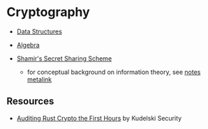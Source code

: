 # Cryptography

* [Data Structures](./primitives)
* [Algebra](./algebra)

* [Shamir's Secret Sharing Scheme](./erasure/ssss)
    * for conceptual background on information theory, see [notes metalink](https://github.com/AmarRSingh/notes/tree/master/Cryptography/InformationTheory)

## Resources

* [Auditing Rust Crypto the First Hours](https://research.kudelskisecurity.com/2019/02/07/auditing-rust-crypto-the-first-hours/) by Kudelski Security